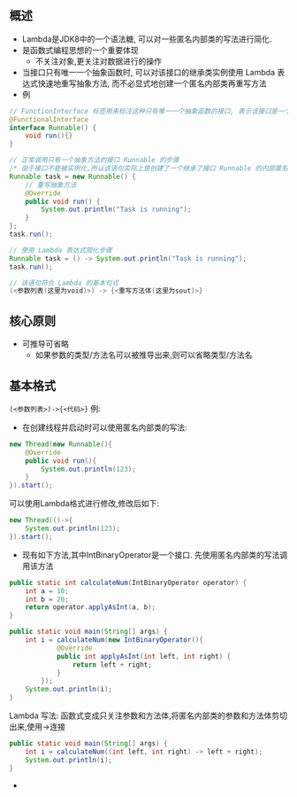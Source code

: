 ## 概述
- Lambda是JDK8中的一个语法糖, 可以对一些匿名内部类的写法进行简化.
- 是函数式编程思想的一个重要体现
	- 不关注对象,更关注对数据进行的操作
- 当接口只有唯一一个抽象函数时, 可以对该接口的继承类实例使用 Lambda 表达式快速地重写抽象方法, 而不必显式地创建一个匿名内部类再重写方法
- 例
```java
// FunctionInterface 标签用来标注这种只有唯一一个抽象函数的接口, 表示该接口是一个函数接口, 可以直接使用 Lambda 表达式重写方法
@FunctionalInterface
interface Runnable() {
	void run(){}
}

// 正常调用只有一个抽象方法的接口 Runnable 的步骤
/* 由于接口不能被实例化,所以该语句实际上是创建了一个继承了接口 Runnable 的内部匿名类并当场实现接口的抽象方法, 然后再将该内部类实例化为 task. */
Runnable task = new Runnable() {
	// 重写抽象方法
    @Override
    public void run() {
        System.out.println("Task is running");
    }
};
task.run();

// 使用 Lambda 表达式简化步骤
Runnable task = () -> System.out.println("Task is running");
task.run();

// 该语句符合 Lambda 的基本句式
(<参数列表(这里为void)>) -> {<重写方法体(这里为sout)>}
```
## 核心原则
- 可推导可省略
	- 如果参数的类型/方法名可以被推导出来,则可以省略类型/方法名
## 基本格式
`(<参数列表>)->{<代码>}`
例:
- 在创建线程并启动时可以使用匿名内部类的写法:
```java
new Thread(new Runnable(){
	@Override
	public void run(){
		System.out.println(123);
	}
}).start();
```
可以使用Lambda格式进行修改,修改后如下:
```java
new Thread(()->{
	System.out.println(123);
}).start();
```
-  现有如下方法,其中IntBinaryOperator是一个接口. 先使用匿名内部类的写法调用该方法
```java
public static int calculateNum(IntBinaryOperator operator) {
    int a = 10;
    int b = 20;
    return operator.applyAsInt(a, b);
}

public static void main(String[] args) {
	int i = calculateNum(new IntBinaryOperator(){
			@Override
			public int applyAsInt(int left, int right) {
				return left + right;
			}
		});
	System.out.println(i);
}

```
Lambda 写法: 函数式变成只关注参数和方法体,将匿名内部类的参数和方法体剪切出来,使用->连接
```java
public static void main(String[] args) {
	int i = calculateNum((int left, int right) -> left + right);
	System.out.println(i);
}
```
- 